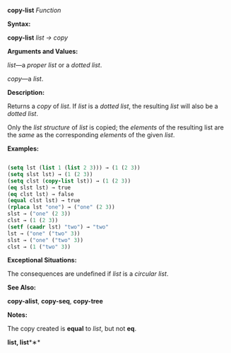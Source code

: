**copy-list** *Function* 



**Syntax:** 



**copy-list** *list → copy* 



**Arguments and Values:** 



*list*—a *proper list* or a *dotted list*. 



*copy*—a *list*. 



**Description:** 



Returns a *copy* of *list*. If *list* is a *dotted list*, the resulting *list* will also be a *dotted list*. 



Only the *list structure* of *list* is copied; the *elements* of the resulting list are the *same* as the corresponding *elements* of the given *list*. 



**Examples:**
```lisp

(setq lst (list 1 (list 2 3))) → (1 (2 3)) 
(setq slst lst) → (1 (2 3)) 
(setq clst (copy-list lst)) → (1 (2 3)) 
(eq slst lst) → true 
(eq clst lst) → false 
(equal clst lst) → true 
(rplaca lst "one") → ("one" (2 3)) 
slst → ("one" (2 3)) 
clst → (1 (2 3)) 
(setf (caadr lst) "two") → "two" 
lst → ("one" ("two" 3)) 
slst → ("one" ("two" 3)) 
clst → (1 ("two" 3)) 
```
**Exceptional Situations:** 



The consequences are undefined if *list* is a *circular list*. 



**See Also:** 



**copy-alist**, **copy-seq**, **copy-tree** 



**Notes:** 



The copy created is **equal** to *list*, but not **eq**. 







 



 



**list, list***∗* 



